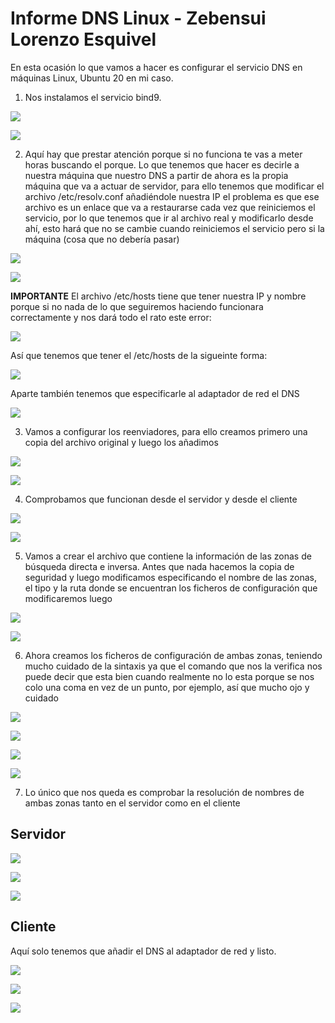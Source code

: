 # Informe DNS Linux - Zebensui Lorenzo Esquivel

  En esta ocasión lo que vamos a hacer es configurar el servicio DNS en máquinas Linux, Ubuntu 20 en mi caso.

  1. Nos instalamos el servicio bind9.

  ![](img/1.png)

  ![](img/2.png)

  2. Aquí hay que prestar atención porque si no funciona te vas a meter horas buscando el porque. Lo que tenemos que hacer es decirle a nuestra máquina que nuestro DNS a partir de ahora es la propia máquina que va a actuar de servidor, para ello tenemos que modificar el archivo /etc/resolv.conf añadiéndole nuestra IP el problema es que ese archivo es un enlace que va a restaurarse cada vez que reiniciemos el servicio, por lo que tenemos que ir al archivo real y modificarlo desde ahí, esto hará que no se cambie cuando reiniciemos el servicio pero si la máquina (cosa que no debería pasar)

  ![](img/3.png)

  ![](img/4.png)

**IMPORTANTE** El archivo /etc/hosts tiene que tener nuestra IP y nombre porque si no nada de lo que seguiremos haciendo funcionara correctamente y nos dará todo el rato este error:

  ![](img/25.png)

Así que tenemos que tener el /etc/hosts de la sigueinte forma:

  ![](img/24.png)

  Aparte también tenemos que especificarle al adaptador de red el DNS

  ![](img/8.png)

  3. Vamos a configurar los reenviadores, para ello creamos primero una copia del archivo original y luego los añadimos

  ![](img/5.png)

  ![](img/6.png)

  4. Comprobamos que funcionan desde el servidor y desde el cliente

  ![](img/7.png)

  ![](img/10.png)

  5. Vamos a crear el archivo que contiene la información de las zonas de búsqueda directa e inversa. Antes que nada hacemos la copia de seguridad y luego modificamos especificando el nombre de las zonas, el tipo y la ruta donde se encuentran los ficheros de configuración que modificaremos luego

![](img/11.png)

![](img/12.png)

6. Ahora creamos los ficheros de configuración de ambas zonas, teniendo mucho cuidado de la sintaxis ya que el comando que nos la verifica nos puede decir que esta bien cuando realmente no lo esta porque se nos colo una coma en vez de un punto, por ejemplo, así que mucho ojo y cuidado

![](img/13.png)

![](img/14.png)

![](img/15.png)

![](img/16.png)

7. Lo único que nos queda es comprobar la resolución de nombres de ambas zonas tanto en el servidor como en el cliente

## Servidor

![](img/18.png)

![](img/19.png)

![](img/20.png)

## Cliente

Aquí solo tenemos que añadir el DNS al adaptador de red y listo.

![](img/21.png)

![](img/22.png)

![](img/23.png)

